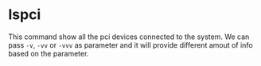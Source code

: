 # lspci
This command show all the pci devices connected to the system. We  can pass `-v`, `-vv` or `-vvv` as parameter and it will provide different amout of info based on the parameter.